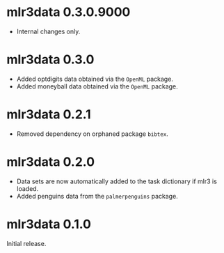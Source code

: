 # mlr3data 0.3.0.9000

- Internal changes only.


# mlr3data 0.3.0
* Added optdigits data obtained via the `OpenML` package.
* Added moneyball data obtained via the `OpenML` package.

# mlr3data 0.2.1

* Removed dependency on orphaned package `bibtex`.

# mlr3data 0.2.0

* Data sets are now automatically added to the task dictionary if mlr3 is
  loaded.
* Added penguins data from the `palmerpenguins` package.

# mlr3data 0.1.0

Initial release.
